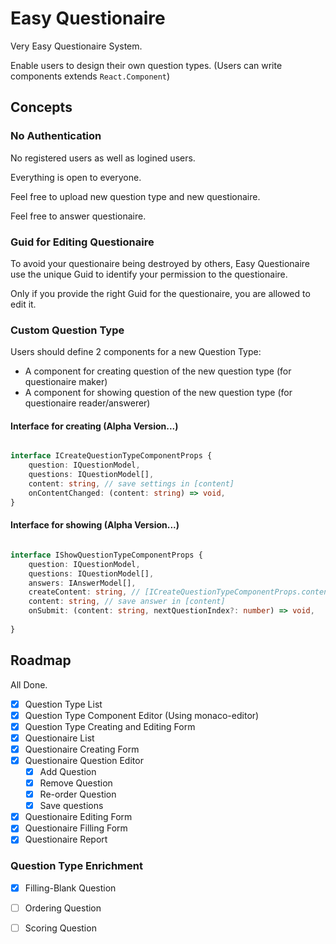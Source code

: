 ﻿# Easy Questionaire

Very Easy Questionaire System.

Enable users to design their own question types. (Users can write components extends `React.Component`)

## Concepts

### No Authentication

No registered users as well as logined users.

Everything is open to everyone.

Feel free to upload new question type and new questionaire.

Feel free to answer questionaire.

### Guid for Editing Questionaire

To avoid your questionaire being destroyed by others, Easy Questionaire use the unique Guid to identify your permission to the questionaire.

Only if you provide the right Guid for the questionaire, you are allowed to edit it.

### Custom Question Type

Users should define 2 components for a new Question Type:

- A component for creating question of the new question type (for questionaire maker)  
- A component for showing question of the new question type (for questionaire reader/answerer)

#### Interface for creating (Alpha Version...)

``` typescript

interface ICreateQuestionTypeComponentProps {
	question: IQuestionModel,
	questions: IQuestionModel[],
	content: string, // save settings in [content]
	onContentChanged: (content: string) => void,
}

```

#### Interface for showing (Alpha Version...)

``` typescript

interface IShowQuestionTypeComponentProps {
	question: IQuestionModel,
	questions: IQuestionModel[],
	answers: IAnswerModel[],
	createContent: string, // [ICreateQuestionTypeComponentProps.content] settings of the component
	content: string, // save answer in [content]
	onSubmit: (content: string, nextQuestionIndex?: number) => void,
	
}

```

## Roadmap

All Done.

- [x] Question Type List
- [x] Question Type Component Editor (Using monaco-editor)
- [x] Question Type Creating and Editing Form
- [x] Questionaire List
- [x] Questionaire Creating Form
- [x] Questionaire Question Editor
	- [x] Add Question
	- [x] Remove Question
	- [x] Re-order Question
	- [x] Save questions
- [x] Questionaire Editing Form
- [x] Questionaire Filling Form
- [x] Questionaire Report

### Question Type Enrichment

- [x] Filling-Blank Question
- [ ] Ordering Question
- [ ] Scoring Question

